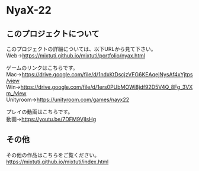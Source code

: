 # NyaX-22

## このプロジェクトについて
このプロジェクトの詳細については、以下URLから見て下さい。<br>
Web→https://mixtuti.github.io/mixtuti/portfolio/nyax.html<br>

ゲームのリンクはこちらです。<br>
Mac→https://drive.google.com/file/d/1ndxKtDscjzVFG6KEAqejNysAf4xYjtps/view<br>
Win→https://drive.google.com/file/d/1ers0PUbMOWi8jdf92D5V4Q_8Fg_3VXm_/view<br>
Unityroom→https://unityroom.com/games/nayx22

プレイの動画はこちらです。<br>
動画→https://youtu.be/7DFM9VjIsHg

## その他

その他の作品はこちらをご覧ください。<br>
https://mixtuti.github.io/mixtuti/index.html

